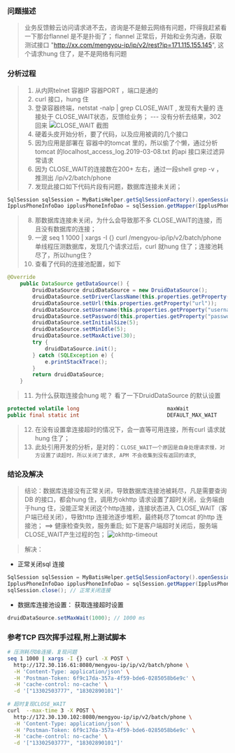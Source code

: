 ### 问题描述

> 业务反馈鲸云访问请求进不去，咨询是不是鲸云网络有问题，吓得我赶紧看一下那台flannel 是不是扑街了； flannel  正常后，开始和业务沟通，获取测试接口 "http://xx.com/mengyou-ip/ip/v2/rest?ip=171.115.155.145",
> 这个请求hung 住了，是不是网络有问题

### 分析过程

> 1. 从内网telnet 容器IP 容器PORT ，端口是通的
> 2. curl 接口，hung 住
> 3. 登录容器终端，netstat -nalp | grep CLOSE_WAIT , 发现有大量的 连接处于 CLOSE_WAIT状态，反馈给业务； --- 没有分析去结果，302 回来 ![CLOSE_WAIT 截图](https://ws2.sinaimg.cn/large/006tKfTcgy1g0vmkfggqdj30tf0njtnr.jpg)
> 4. 硬着头皮开始分析，要了代码，以及应用被调的几个接口
> 5. 因为应用是部署在 容器中的tomcat 里的，所以偷了个懒，通过分析 tomcat 的localhost_access_log.2019-03-08.txt 的api 接口来过滤异常请求
> 6. 因为 CLOSE_WAIT的连接数在200+ 左右，通过一段shell grep -v ，推测出 /ip/v2/batch/phone
> 7. 发现此接口如下代码片段有问题，数据库连接未关闭；

```java
SqlSession sqlSession = MyBatisHelper.getSqlSessionFactory().openSession();
IpplusPhoneInfoDao ipplusPhoneInfoDao = sqlSession.getMapper(IpplusPhoneInfoDao.class);
```
> 8. 那数据库连接未关闭，为什么会导致那不多 CLOSE_WAIT的连接，而且没有数据库的连接；
> 9. 一波 seq 1 1000 | xargs -I {} curl /mengyou-ip/ip/v2/batch/phone 单线程压测数据库，发现几个请求过后，curl 就hung 住了；连接池耗尽了，所以hung住？
> 10. 查看了代码的连接池配置，如下

```java
@Override
    public DataSource getDataSource() {
        DruidDataSource druidDataSource = new DruidDataSource();
        druidDataSource.setDriverClassName(this.properties.getProperty("driver"));
        druidDataSource.setUrl(this.properties.getProperty("url"));
        druidDataSource.setUsername(this.properties.getProperty("username"));
        druidDataSource.setPassword(this.properties.getProperty("password"));
        druidDataSource.setInitialSize(5);
        druidDataSource.setMinIdle(5);
        druidDataSource.setMaxActive(30);
        try {
            druidDataSource.init();
        } catch (SQLException e) {
            e.printStackTrace();
        }
        return druidDataSource;
    }
```
> 11. 为什么获取连接会hung 呢？ 看了一下DruidDataSource 的默认设置 

```java
protected volatile long                            maxWait                                   = DEFAULT_MAX_WAIT;
public final static int                            DEFAULT_MAX_WAIT                          = -1;
```

> 12. 在没有设置拿连接超时的情况下，会一直等可用连接，所有curl 请求就hung 住了； 
> 13. 此处引用开发的分析，是对的：`CLOSE_WAIT一个原因是自身处理请求慢，对方设置了读超时，所以关闭了请求, APM 不会收集到没有返回的请求`,

### 结论及解决

> 结论：数据库连接没有正常关闭，导致数据库连接池被耗尽，凡是需要查询DB 的接口，都会hung 住，调用方okhttp 请求设置了超时关闭，业务端由于hung 住，没能正常关闭这个http连接，连接状态进入 CLOSE_WAIT（客户端已经关闭），导致http 连接池逐步堆积，最终耗尽了tomcat 的http 连接池； ==> 健康检查失败，服务重启; 如下是客户端超时关闭后，服务端CLOSE_WAIT产生过程的包；
 ![okhttp-timeout](https://ws2.sinaimg.cn/large/006tKfTcgy1g0vnoiaazpj31h9053mzv.jpg)

> 解决：

+ 正常关闭sql 连接
```java
SqlSession sqlSession = MyBatisHelper.getSqlSessionFactory().openSession();
IpplusPhoneInfoDao ipplusPhoneInfoDao = sqlSession.getMapper(IpplusPhoneInfoDao.class);
sqlSession.close(); // 正常关闭连接
```
+ 数据库连接池设置： 获取连接超时设置

```java
druidDataSource.setMaxWait(1000); // 1000 ms
```

### 参考TCP 四次挥手过程,附上测试脚本

``` bash
# 压测耗尽DB连接，复现问题
seq 1 1000 | xargs -I {} curl -X POST \
  http://172.30.116.61:8080/mengyou-ip/ip/v2/batch/phone \
  -H 'Content-Type: application/json' \
  -H 'Postman-Token: 6f9c17da-357a-4f59-bde6-0285058b6e9c' \
  -H 'cache-control: no-cache' \
  -d '["13302503777", "18302890101"]'
  
# 超时复现CLOSE_WAIT
curl  --max-time 3 -X POST \
  http://172.30.130.102:8080/mengyou-ip/ip/v2/batch/phone \
  -H 'Content-Type: application/json' \
  -H 'Postman-Token: 6f9c17da-357a-4f59-bde6-0285058b6e9c' \
  -H 'cache-control: no-cache' \
  -d '["13302503777", "18302890101"]'
```